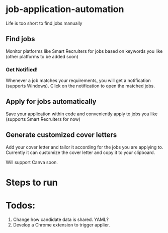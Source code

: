 # job-application-automation
Life is too short to find jobs manually

## Find jobs
Monitor platforms like Smart Recruiters for jobs based on keywords you like (other platforms to be added soon)

### Get Notified!
Whenever a job matches your requirements, you will get a notification (supports Windows). 
Click on the notification to open the matched jobs.

## Apply for jobs automatically
Save your application within code and conveniently apply to jobs you like (supports Smart Recruiters for now)

## Generate customized cover letters 
Add your cover letter and tailor it according for the jobs you are applying to.
Currently it can customize the cover letter and copy it to your clipboard. 

Will support Canva soon. 

# Steps to run

# Todos:
1. Change how candidate data is shared. YAML?
2. Develop a Chrome extension to trigger applier.